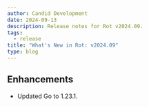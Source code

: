 ```yaml
---
author: Candid Development
date: 2024-09-13
description: Release notes for Rot v2024.09.
tags:
  - release
title: "What's New in Rot: v2024.09"
type: blog
---
```


## Enhancements

- Updated Go to 1.23.1.
